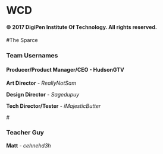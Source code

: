 # WCD

<h4>© 2017 DigiPen Institute Of Technology. All rights reserved.</h4>

#The Sparce
<h3>Team Usernames</h3>
<h4><b>Producer/Product Manager/CEO</b> - HudsonGTV</h4>

<b>Art Director</b>                 - *ReallyNotSam*

<b>Design Director</b>              - *Sagedupuy*

<b>Tech Director/Tester</b>         - *iMajesticButter*

#<h3>Teacher Guy</h3>
<b>Matt</b>                         - *cehnehd3h*
